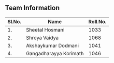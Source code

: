 ## Team Information ##
|Sl.No.|Name|Roll.No.|
|------|----|--------|
|1.|Sheetal Hosmani|1033|
|2.|Shreya Vaidya|1068|
|3.|Akshaykumar Dodmani|1041|
|4.|Gangadharayya Korimath|1046|
